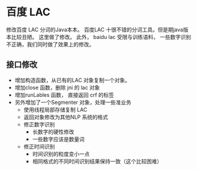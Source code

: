 # 百度 LAC
修改百度 LAC 分词的Java本本。
百度LAC 十很不错的分词工具。但是期java版本比较丑陋。 这里做了修改。
此外， baidu lac 受限与训练语料， 一些数字识别不正确，我们同时做了效果上的修改。

## 接口修改
  * 增加构造函数，从已有的LAC 对象复制一个对象。
  * 增加close 函数，删除 jni 的 lac 对象
  * 增加runLables 函数， 直接返回 crf 的标签
  * 另外增加了一个Segmenter 对象，处理一些准业务
      * 使用线程局部存储复制 LAC
      * 返回对象修改为其他NLP 系统的格式
      * 修正数字识别
          * 长数字的硬性修改
          * 一些数字应该是数量词
      * 修正时间识别
          * 时间识别的粒度变小一点
          * 相同格式的不同时间识别结果保持一致（这个比较困难）
